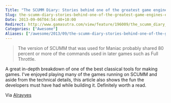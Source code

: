 ```yaml
---
Title: "The SCUMM Diary: Stories behind one of the greatest game engines ever made"
Slug: the-scumm-diary-stories-behind-one-of-the-greatest-game-engines-ever-made
Date: 2013-09-06T04:54:40+10:00
Redirect: http://www.gamasutra.com/view/feature/196009/the_scumm_diary_stories_behind_.php
Categories: ["Awesome"]
Aliases: ["/awesome/2013/09/the-scumm-diary-stories-behind-one-of-the-greatest-game-engines-ever-made/"]
---
```


>The version of SCUMM that was used for Maniac probably shared 80 percent or more of the commands used in later games such as Full Throttle.

A great in-depth breakdown of one of the best classical tools for making games. I've enjoyed playing many of the games running on SCUMM and aside from the technical details, this article also shows the fun the developers must have had while building it. Definitely worth a read.

Via [Alrayyes](http://alrayyes.tumblr.com/)
